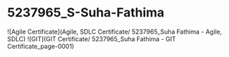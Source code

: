 # 5237965_S-Suha-Fathima
![Agile Certificate](Agile, SDLC Certificate/ 5237965_Suha Fathima - Agile, SDLC)
![GIT](GIT Certificate/ 5237965_Suha Fathima - GIT Certificate_page-0001)
